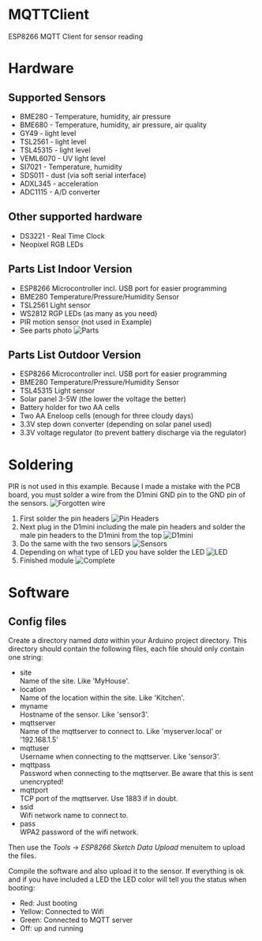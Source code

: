# MQTTClient
ESP8266 MQTT Client for sensor reading

# Hardware
## Supported Sensors
* BME280 - Temperature, humidity, air pressure
* BME680 - Temperature, humidity, air pressure, air quality
* GY49 - light level
* TSL2561 - light level
* TSL45315 - light level
* VEML6070 - UV light level
* SI7021 - Temperature, humidity
* SDS011 - dust (via soft serial interface)
* ADXL345 - acceleration
* ADC1115 - A/D converter

## Other supported hardware
* DS3221 - Real Time Clock
* Neopixel RGB LEDs


## Parts List Indoor Version
* ESP8266 Microcontroller incl. USB port for easier programming
* BME280 Temperature/Pressure/Humidity Sensor
* TSL2561 Light sensor
* WS2812 RGP LEDs (as many as you need)
* PIR motion sensor (not used in Example)
* See parts photo ![Parts](pictures/wt-mqttclient-13.jpg "Parts")

## Parts List Outdoor Version
* ESP8266 Microcontroller incl. USB port for easier programming
* BME280 Temperature/Pressure/Humidity Sensor
* TSL45315 Light sensor
* Solar panel 3-5W (the lower the voltage the better)
* Battery holder for two AA cells
* Two AA Eneloop cells (enough for three cloudy days)
* 3.3V step down converter (depending on solar panel used)
* 3.3V voltage regulator (to prevent battery discharge via the regulator)

# Soldering
PIR is not used in this example. Because I made a mistake with the PCB board, you must solder a wire from the D1mini GND pin to the GND pin of the sensors. ![Forgotten wire](pictures/wt-mqttclient-18.jpg)

1. First solder the pin headers ![Pin Headers](pictures/wt-mqttclient-14.jpg)
2. Next plug in the D1mini including the male pin headers and solder the male pin headers to the D1mini from the top ![D1mini](pictures/wt-mqttclient-12.jpg)
3. Do the same with the two sensors ![Sensors](pictures/wt-mqttclient-15.jpg)
4. Depending on what type of LED you have solder the LED ![LED](pictures/wt-mqttclient-16.jpg)
5. Finished module ![Complete](pictures/wt-mqttclient-17.jpg)

# Software
## Config files
Create a directory named *data* within your Arduino project directory.
This directory should contain the following files, each file should only contain one string:
* site   
  Name of the site. Like 'MyHouse'.
* location  
  Name of the location within the site. Like 'Kitchen'.
* myname  
  Hostname of the sensor. Like 'sensor3'.
* mqttserver  
  Name of the mqttserver to connect to. Like 'myserver.local' or '192.168.1.5'
* mqttuser  
  Username when connecting to the mqttserver. Like 'sensor3'.
* mqttpass  
  Password when connecting to the mqttserver. Be aware that this is sent unencrypted!
* mqttport  
  TCP port of the mqttserver. Use 1883 if in doubt.
* ssid   
  Wifi network name to connect to.
* pass   
  WPA2 password of the wifi network.

Then use the *Tools* -> *ESP8266 Sketch Data Upload* menuitem to upload the files.

Compile the software and also upload it to the sensor. If everything is ok and if you have included a LED the LED color will tell you the status when booting:
* Red: Just booting
* Yellow: Connected to Wifi
* Green: Connected to MQTT server
* Off: up and running

